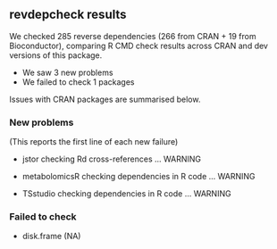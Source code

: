## revdepcheck results

We checked 285 reverse dependencies (266 from CRAN + 19 from Bioconductor), comparing R CMD check results across CRAN and dev versions of this package.

 * We saw 3 new problems
 * We failed to check 1 packages

Issues with CRAN packages are summarised below.

### New problems
(This reports the first line of each new failure)

* jstor
  checking Rd cross-references ... WARNING

* metabolomicsR
  checking dependencies in R code ... WARNING

* TSstudio
  checking dependencies in R code ... WARNING

### Failed to check

* disk.frame (NA)
